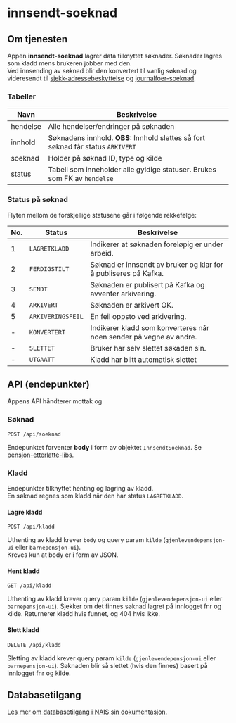 # innsendt-soeknad

## Om tjenesten

Appen **innsendt-soeknad** lagrer data tilknyttet søknader. Søknader lagres som kladd mens brukeren jobber med den.\
Ved innsending av søknad blir den konvertert til vanlig søknad og videresendt
til [sjekk-adressebeskyttelse](../sjekk-adressebeskyttelse) og [journalfoer-soeknad](../journalfoer-soeknad).



### Tabeller

| Navn     | Beskrivelse                                                                      |
|----------|----------------------------------------------------------------------------------|
| hendelse | Alle hendelser/endringer på søknaden                                             |
| innhold  | Søknadens innhold. **OBS:** Innhold slettes så fort søknad får status `ARKIVERT` |
| soeknad  | Holder på søknad ID, type og kilde                                               |
| status   | Tabell som inneholder alle gyldige statuser. Brukes som FK av `hendelse`         |

### Status på søknad

Flyten mellom de forskjellige statusene går i følgende rekkefølge:

| No. | Status            | Beskrivelse                                                        |
|-----|-------------------|--------------------------------------------------------------------|
| 1   | `LAGRETKLADD`     | Indikerer at søknaden foreløpig er under arbeid.                   |
| 2   | `FERDIGSTILT`     | Søknad er innsendt av bruker og klar for å publiseres på Kafka.    |
| 3   | `SENDT`           | Søknaden er publisert på Kafka og avventer arkivering.             |
| 4   | `ARKIVERT`        | Søknaden er arkivert OK.                                           |
| 5   | `ARKIVERINGSFEIL` | En feil oppsto ved arkivering.                                     |
| -   | `KONVERTERT`      | Indikerer kladd som konverteres når noen sender på vegne av andre. |
| -   | `SLETTET`         | Bruker har selv slettet søkaden sin.                               |
| -   | `UTGAATT`         | Kladd har blitt automatisk slettet                                 |

## API (endepunkter)

Appens API håndterer mottak og

### Søknad

```http 
POST /api/soeknad
```

Endepunktet forventer **body** i form av objektet `InnsendtSoeknad`.
Se [pensjon-etterlatte-libs](https://github.com/navikt/pensjon-etterlatte-libs).

### Kladd

Endepunkter tilknyttet henting og lagring av kladd. \
En søknad regnes som kladd når den har status `LAGRETKLADD`.

#### Lagre kladd

```http
POST /api/kladd
```

Uthenting av kladd krever `body` og query param `kilde` (`gjenlevendepensjon-ui` eller `barnepensjon-ui`). \
Kreves kun at body er i form av JSON.

#### Hent kladd

```http
GET /api/kladd
```

Uthenting av kladd krever query param `kilde` (`gjenlevendepensjon-ui` eller `barnepensjon-ui`).
Sjekker om det finnes søknad lagret på innlogget fnr og kilde. Returnerer kladd hvis funnet,
og 404 hvis ikke.

#### Slett kladd

```http
DELETE /api/kladd
```

Sletting av kladd krever query param `kilde` (`gjenlevendepensjon-ui` eller `barnepensjon-ui`).
Søknaden blir så slettet (hvis den finnes) basert på innlogget fnr og kilde.

## Databasetilgang

[Les mer om databasetilgang i NAIS sin dokumentasjon.](https://doc.nais.io/persistence/postgres/#personal-database-access)
